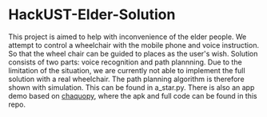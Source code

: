 # HackUST-Elder-Solution
This project is aimed to help with inconvenience of the elder people. We attempt to control a wheelchair with the mobile phone and voice instruction. So that the wheel chair can be guided to places as the user's wish.
Solution consists of two parts: voice recognition and path plannning.
Due to the limitation of the situation, we are currently not able to implement the full solution with a real wheelchair. The path planning algorithm is therefore shown with simulation. This can be found in a_star.py.
There is also an app demo based on [chaquopy](https://chaquo.com/chaquopy/), where the apk and full code can be found in this repo.
